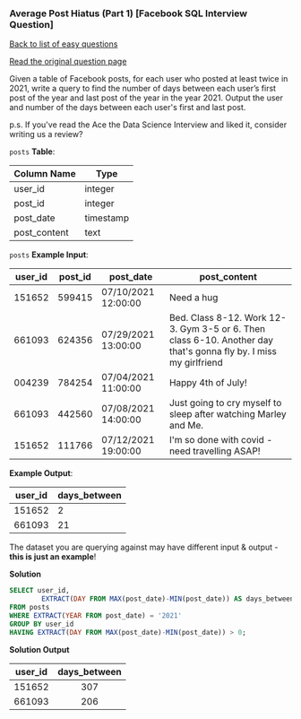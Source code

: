 ### Average Post Hiatus (Part 1) [Facebook SQL Interview Question]

[Back to list of easy questions](../README.md)


<a href="https://datalemur.com/questions/sql-average-post-hiatus-1">Read the original question page</a>

Given a table of Facebook posts, for each user who posted at least twice in 2021, write a query to find the number of days between each user’s first post of the year and last post of the year in the year 2021. Output the user and number of the days between each user's first and last post.

p.s. If you've read the Ace the Data Science Interview and liked it, consider writing us a review?


`posts` **Table**:

| **Column Name** | **Type**  |
|-----------------|-----------|
| user_id         | integer   |
| post_id         | integer   |
| post_date       | timestamp |
| post_content    | text      |

`posts` **Example Input**:

| **user_id** | **post_id** | **post_date**       | **post_content**                                                                                                 |
|-------------|-------------|---------------------|------------------------------------------------------------------------------------------------------------------|
| 151652      | 599415      | 07/10/2021 12:00:00 | Need a hug                                                                                                       |
| 661093      | 624356      | 07/29/2021 13:00:00 | Bed. Class 8-12. Work 12-3. Gym 3-5 or 6. Then class 6-10. Another day that's gonna fly by. I miss my girlfriend |
| 004239      | 784254      | 07/04/2021 11:00:00 | Happy 4th of July!                                                                                               |
| 661093      | 442560      | 07/08/2021 14:00:00 | Just going to cry myself to sleep after watching Marley and Me.                                                  |
| 151652      | 111766      | 07/12/2021 19:00:00 | I'm so done with covid - need travelling ASAP!                                                                   |

**Example Output**:

| **user_id** | **days_between** |
|-------------|------------------|
| 151652      | 2                |
| 661093      | 21               |

The dataset you are querying against may have different input & output - **this is just an example**!

**Solution**

```sql
SELECT user_id, 
        EXTRACT(DAY FROM MAX(post_date)-MIN(post_date)) AS days_between
FROM posts
WHERE EXTRACT(YEAR FROM post_date) = '2021'
GROUP BY user_id
HAVING EXTRACT(DAY FROM MAX(post_date)-MIN(post_date)) > 0;
```


**Solution Output**

| **user_id** | **days_between** |
|:-----------:|:----------------:|
| 151652      | 307              |
| 661093      | 206              |